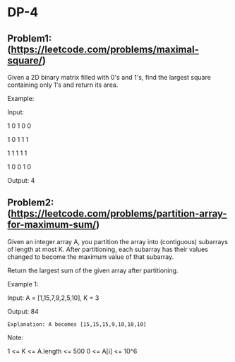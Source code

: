 # DP-4
## Problem1:(https://leetcode.com/problems/maximal-square/)

Given a 2D binary matrix filled with 0's and 1's, find the largest square containing only 1's and return its area.

Example:

Input: 


1 0 1 0 0

1 0 1 1 1

1 1 1 1 1

1 0 0 1 0

Output: 4

## Problem2:(https://leetcode.com/problems/partition-array-for-maximum-sum/)

Given an integer array A, you partition the array into (contiguous) subarrays of length at most K.  After partitioning, each subarray has their values changed to become the maximum value of that subarray.

Return the largest sum of the given array after partitioning.

Example 1:

Input: A = [1,15,7,9,2,5,10], K = 3

Output: 84

    Explanation: A becomes [15,15,15,9,10,10,10]

Note:

1 <= K <= A.length <= 500
0 <= A[i] <= 10^6
